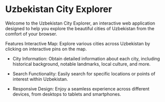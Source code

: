# Uzbekistan City Explorer
Welcome to the Uzbekistan City Explorer, an interactive web application designed to help you explore the beautiful cities of Uzbekistan from the comfort of your browser.

Features
Interactive Map: Explore various cities across Uzbekistan by clicking on interactive pins on the map.

 - City Information: Obtain detailed information about each city, including historical background, notable landmarks, local culture, and more.

 - Search Functionality: Easily search for specific locations or points of interest within Uzbekistan.

 - Responsive Design: Enjoy a seamless experience across different devices, from desktops to tablets and smartphones.
